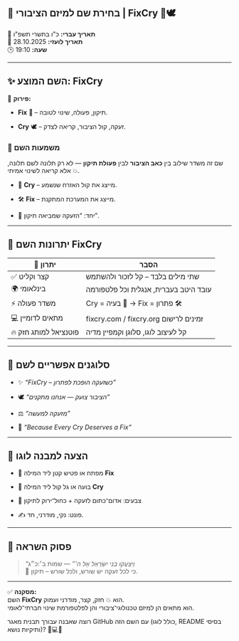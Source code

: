 ## 🚀 בחירת שם למיזם הציבורי | **FixCry** 🧰🕊️

📅 **תאריך עברי:** כ"ו בתשרי תשפ"ו  
📅 **תאריך לועזי:** 28.10.2025  
🕒 **שעה:** 19:10

---

## ✨ השם המוצע: **FixCry**

📜 **פירוק:**

- **Fix** 🧰 – תיקון, פעולה, שינוי לטובה.
    
- **Cry** 🕊️ – זעקה, קול הציבור, קריאה לצדק.
    

### 🧭 משמעות השם

שם זה משדר שילוב בין **כאב הציבור** לבין **פעולת תיקון** — לא רק תלונה לשם תלונה, אלא קריאה לשינוי אמיתי 💥.

- 📣 **Cry** – מייצג את קול האזרח שנשמע.
    
- 🛠️ **Fix** – מייצג את המערכת המתקנת.
    
- 🔁 יחד: “הזעקה שמביאה תיקון”.
    

---

## 🧭 יתרונות השם FixCry

|🌟 יתרון|הסבר|
|---|---|
|✅ קצר וקליט|שתי מילים בלבד – קל לזכור ולהשתמש|
|🌍 בינלאומי|עובד היטב בעברית, אנגלית וכל פלטפורמה|
|⚡ משדר פעולה|Cry = בעיה 📢 → Fix = פתרון 🛠️|
|💻 מתאים לדומיין|fixcry.com / fixcry.org זמינים לרישום|
|🔥 פוטנציאל למותג חזק|קל לעיצוב לוגו, סלוגן וקמפיין מדיה|

---

## 🧠 סלוגנים אפשריים לשם

- ✨ _“FixCry – כשזעקה הופכת לפתרון”_
    
- 🕊️ _“הציבור צועק — אנחנו מתקנים”_
    
- ⚖️ _“מזעקה למעשה”_
    
- 🔔 _“Because Every Cry Deserves a Fix”_
    

---

## 🧭 הצעה למבנה לוגו

- 🧰 מפתח או פטיש קטן ליד המילה **Fix**
    
- 📢 בועה או גל קול ליד המילה **Cry**
    
- 🎯 צבעים: אדום־כתום לזעקה + כחול־ירוק לתיקון
    
- ✍️ פונט: נקי, מודרני, חד.
    

---

## 📜 פסוק השראה

> _“וַיִּצְעֲקוּ בְנֵי יִשְׂרָאֵל אֶל ה’”_ — שמות ב׳:כ״ג  
> 📣 כי לכל זעקה יש שורש, ולכל שורש – תיקון.

---

✅ **מסקנה:**  
השם **FixCry** הוא 💥 חזק, קצר, מודרני ועמוק.  
הוא מתאים הן למיזם טכנולוגי־ציבורי והן לפלטפורמת שינוי חברתי־לאומי.

רוצה שאבנה עבורך תבנית מאגר GitHub עם השם הזה (כולל לוגו, README בסיסי ותיקיות נושא)? 🧭💻✨